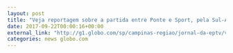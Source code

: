 ```yaml
---
layout: post
title: "Veja reportagem sobre a partida entre Ponte e Sport, pela Sul-Americana"
date: 2017-09-22T00:00:16+00:00
external_link: "http://g1.globo.com/sp/campinas-regiao/jornal-da-eptv/videos/t/edicoes/v/ponte-vence-o-sport-mas-nao-garante-classificacao-e-e-eliminada-da-copa-sul-americana/6163570/"
categories: news globo.com
---
```

